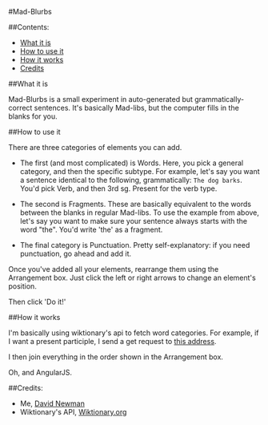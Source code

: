 #Mad-Blurbs

##Contents:
 - [What it is](#what-it-is)
 - [How to use it](#how-to-use-it)
 - [How it works](#how-it-works)
 - [Credits](#credits)

##What it is

Mad-Blurbs is a small experiment in auto-generated but grammatically-correct sentences. It's basically Mad-libs, but the computer fills in the blanks for you.

##How to use it

There are three categories of elements you can add. 

- The first (and most complicated) is Words. Here, you pick a general category, and then the specific subtype. For example, let's say you want a sentence identical to the following, grammatically: `The dog barks`. You'd pick Verb, and then 3rd sg. Present for the verb type.

- The second is Fragments. These are basically equivalent to the words between the blanks in regular Mad-libs. To use the example from above, let's say you want to make sure your sentence always starts with the word "the". You'd write 'the' as a fragment.

- The final category is Punctuation. Pretty self-explanatory: if you need punctuation, go ahead and add it.

Once you've added all your elements, rearrange them using the Arrangement box. Just click the left or right arrows to change an element's position.

Then click 'Do it!'

##How it works

I'm basically using wiktionary's api to fetch word categories. For example, if I want a present participle, I send a get request to [this address](https://en.wiktionary.org/w/api.php?action=query&list=categorymembers&cmlimit=500&cmnamespace=0&format=json&cmtitle=Category:English_present_participles).

I then join everything in the order shown in the Arrangement box.

Oh, and AngularJS.

##Credits:
 - Me, [David Newman](https://github.com/Newms34)
 - Wiktionary's API, [Wiktionary.org](https://en.wiktionary.org/w/api.php?action=help)

